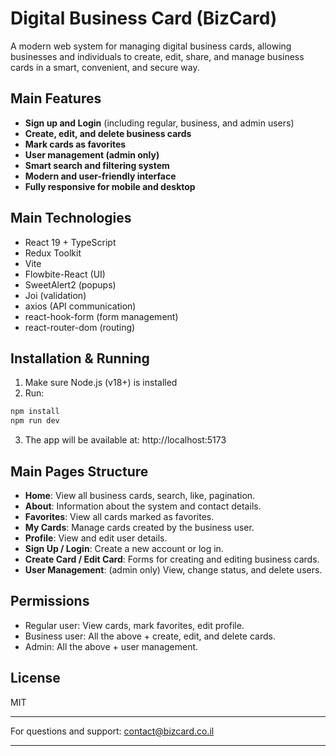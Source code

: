 # Digital Business Card (BizCard)

A modern web system for managing digital business cards, allowing businesses and individuals to create, edit, share, and manage business cards in a smart, convenient, and secure way.

## Main Features

- **Sign up and Login** (including regular, business, and admin users)
- **Create, edit, and delete business cards**
- **Mark cards as favorites**
- **User management (admin only)**
- **Smart search and filtering system**
- **Modern and user-friendly interface**
- **Fully responsive for mobile and desktop**

## Main Technologies

- React 19 + TypeScript
- Redux Toolkit
- Vite
- Flowbite-React (UI)
- SweetAlert2 (popups)
- Joi (validation)
- axios (API communication)
- react-hook-form (form management)
- react-router-dom (routing)

## Installation & Running

1. Make sure Node.js (v18+) is installed
2. Run:

```bash
npm install
npm run dev
```

3. The app will be available at: http://localhost:5173

## Main Pages Structure

- **Home**: View all business cards, search, like, pagination.
- **About**: Information about the system and contact details.
- **Favorites**: View all cards marked as favorites.
- **My Cards**: Manage cards created by the business user.
- **Profile**: View and edit user details.
- **Sign Up / Login**: Create a new account or log in.
- **Create Card / Edit Card**: Forms for creating and editing business cards.
- **User Management**: (admin only) View, change status, and delete users.

## Permissions

- Regular user: View cards, mark favorites, edit profile.
- Business user: All the above + create, edit, and delete cards.
- Admin: All the above + user management.

## License

MIT

---

For questions and support: contact@bizcard.co.il

---
